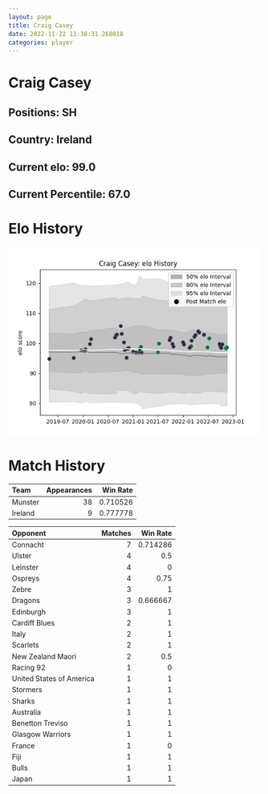```yaml
---  
layout: page  
title: Craig Casey  
date: 2022-11-22 11:38:31.268018  
categories: player  
---
```

# Craig Casey

## Positions: SH

## Country: Ireland

## Current elo: 99.0

## Current Percentile: 67.0

# Elo History


![elo history](history_CraigCasey.png)
# Match History


| Team    |   Appearances |   Win Rate |
|:--------|--------------:|-----------:|
| Munster |            38 |   0.710526 |
| Ireland |             9 |   0.777778 |

| Opponent                 |   Matches |   Win Rate |
|:-------------------------|----------:|-----------:|
| Connacht                 |         7 |   0.714286 |
| Ulster                   |         4 |   0.5      |
| Leinster                 |         4 |   0        |
| Ospreys                  |         4 |   0.75     |
| Zebre                    |         3 |   1        |
| Dragons                  |         3 |   0.666667 |
| Edinburgh                |         3 |   1        |
| Cardiff Blues            |         2 |   1        |
| Italy                    |         2 |   1        |
| Scarlets                 |         2 |   1        |
| New Zealand Maori        |         2 |   0.5      |
| Racing 92                |         1 |   0        |
| United States of America |         1 |   1        |
| Stormers                 |         1 |   1        |
| Sharks                   |         1 |   1        |
| Australia                |         1 |   1        |
| Benetton Treviso         |         1 |   1        |
| Glasgow Warriors         |         1 |   1        |
| France                   |         1 |   0        |
| Fiji                     |         1 |   1        |
| Bulls                    |         1 |   1        |
| Japan                    |         1 |   1        |